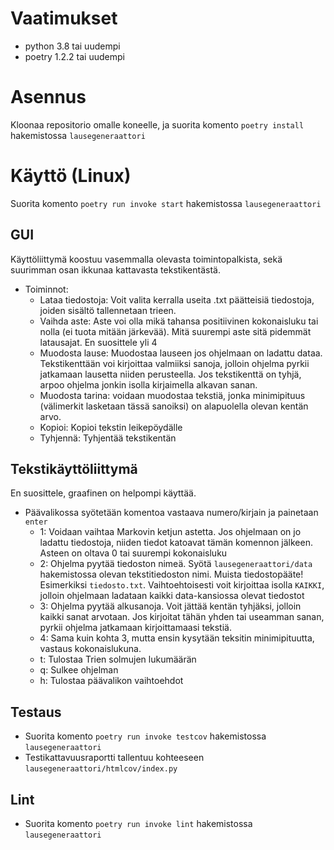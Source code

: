 # Vaatimukset

- python 3.8 tai uudempi
- poetry 1.2.2 tai uudempi

# Asennus

Kloonaa repositorio omalle koneelle, ja suorita komento `poetry install` hakemistossa `lausegeneraattori`

# Käyttö (Linux)

Suorita komento `poetry run invoke start` hakemistossa `lausegeneraattori`

## GUI

Käyttöliittymä koostuu vasemmalla olevasta toimintopalkista, sekä suurimman osan ikkunaa kattavasta tekstikentästä.
- Toiminnot:
  - Lataa tiedostoja: Voit valita kerralla useita .txt päätteisiä tiedostoja, joiden sisältö tallennetaan trieen.
  - Vaihda aste: Aste voi olla mikä tahansa positiivinen kokonaisluku tai nolla (ei tuota mitään järkevää). Mitä suurempi aste sitä pidemmät latausajat. En suosittele yli 4
  - Muodosta lause: Muodostaa lauseen jos ohjelmaan on ladattu dataa. Tekstikenttään voi kirjoittaa valmiiksi sanoja, jolloin ohjelma pyrkii jatkamaan lausetta niiden perusteella. Jos tekstikenttä on tyhjä, arpoo ohjelma jonkin isolla kirjaimella alkavan sanan.
  - Muodosta tarina: voidaan muodostaa tekstiä, jonka minimipituus (välimerkit lasketaan tässä sanoiksi) on alapuolella olevan kentän arvo.
  - Kopioi: Kopioi tekstin leikepöydälle
  - Tyhjennä: Tyhjentää tekstikentän
  

## Tekstikäyttöliittymä

En suosittele, graafinen on helpompi käyttää.

- Päävalikossa syötetään komentoa vastaava numero/kirjain ja painetaan `enter`
  - 1: Voidaan vaihtaa Markovin ketjun astetta. Jos ohjelmaan on jo ladattu tiedostoja, niiden tiedot katoavat tämän komennon jälkeen. Asteen on oltava 0 tai suurempi kokonaisluku
  - 2: Ohjelma pyytää tiedoston nimeä. Syötä `lausegeneraattori/data` hakemistossa olevan tekstitiedoston nimi. Muista tiedostopääte! Esimerkiksi `tiedosto.txt`. Vaihtoehtoisesti voit kirjoittaa isolla `KAIKKI`, jolloin ohjelmaan ladataan kaikki data-kansiossa olevat tiedostot
  - 3: Ohjelma pyytää alkusanoja. Voit jättää kentän tyhjäksi, jolloin kaikki sanat arvotaan. Jos kirjoitat tähän yhden tai useamman sanan, pyrkii ohjelma jatkamaan kirjoittamaasi tekstiä.
  - 4: Sama kuin kohta 3, mutta ensin kysytään teksitin minimipituutta, vastaus kokonaislukuna.
  - t: Tulostaa Trien solmujen lukumäärän
  - q: Sulkee ohjelman
  - h: Tulostaa päävalikon vaihtoehdot
  
## Testaus

- Suorita komento `poetry run invoke testcov` hakemistossa `lausegeneraattori`
- Testikattavuusraportti tallentuu kohteeseen `lausegeneraattori/htmlcov/index.py`

## Lint

- Suorita komento `poetry run invoke lint` hakemistossa `lausegeneraattori`
